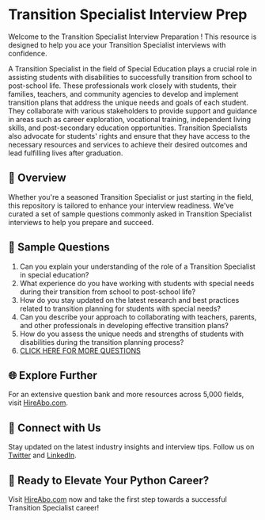 # Transition Specialist Interview Prep

Welcome to the Transition Specialist Interview Preparation ! This resource is designed to help you ace your Transition Specialist interviews with confidence.

A Transition Specialist in the field of Special Education plays a crucial role in assisting students with disabilities to successfully transition from school to post-school life. These professionals work closely with students, their families, teachers, and community agencies to develop and implement transition plans that address the unique needs and goals of each student. They collaborate with various stakeholders to provide support and guidance in areas such as career exploration, vocational training, independent living skills, and post-secondary education opportunities. Transition Specialists also advocate for students' rights and ensure that they have access to the necessary resources and services to achieve their desired outcomes and lead fulfilling lives after graduation.

## 🚀 Overview

Whether you're a seasoned Transition Specialist or just starting in the field, this repository is tailored to enhance your interview readiness. We've curated a set of sample questions commonly asked in Transition Specialist interviews to help you prepare and succeed.

## 📝 Sample Questions

1. Can you explain your understanding of the role of a Transition Specialist in special education?
2. What experience do you have working with students with special needs during their transition from school to post-school life?
3. How do you stay updated on the latest research and best practices related to transition planning for students with special needs?
4. Can you describe your approach to collaborating with teachers, parents, and other professionals in developing effective transition plans?
5. How do you assess the unique needs and strengths of students with disabilities during the transition planning process?
6. [CLICK HERE FOR MORE QUESTIONS](https://hireabo.com/job/4_3_16/Transition%20Specialist)

## 🌐 Explore Further

For an extensive question bank and more resources across 5,000 fields, visit [HireAbo.com](https://www.hireabo.com).

## 📱 Connect with Us

Stay updated on the latest industry insights and interview tips. Follow us on [Twitter](https://twitter.com/hireabo) and [LinkedIn](https://www.linkedin.com/in/hire-abo-3609972a8/).

## 🚀 Ready to Elevate Your Python Career?

Visit [HireAbo.com](https://www.hireabo.com) now and take the first step towards a successful Transition Specialist career!